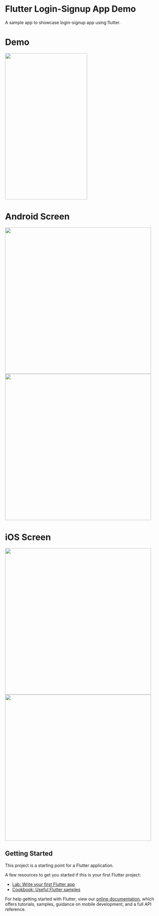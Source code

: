 # Flutter Login-Signup App Demo

A sample app to showcase login-signup app using flutter. 

# Demo
<img height="480px" width="270px" src="https://github.com/flutter-devs/flutter_login_demo/blob/master/screens/demo.gif">



# Android Screen
<img height="480px" src="https://github.com/flutter-devs/flutter_login_demo/blob/master/screens/android1.png">  <img height="480px" src="https://github.com/flutter-devs/flutter_login_demo/blob/master/screens/android2.png">


# iOS Screen
<img height="480px" src="https://github.com/flutter-devs/flutter_login_demo/blob/master/screens/iphone1.png"> <img height="480px" src="https://github.com/flutter-devs/flutter_login_demo/blob/master/screens/iphone2.png">


## Getting Started

This project is a starting point for a Flutter application.

A few resources to get you started if this is your first Flutter project:

- [Lab: Write your first Flutter app](https://flutter.dev/docs/get-started/codelab)
- [Cookbook: Useful Flutter samples](https://flutter.dev/docs/cookbook)

For help getting started with Flutter, view our 
[online documentation](https://flutter.dev/docs), which offers tutorials, 
samples, guidance on mobile development, and a full API reference.